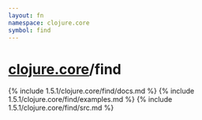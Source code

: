```yaml
---
layout: fn
namespace: clojure.core
symbol: find
---
```


# [clojure.core](../)/find

{% include 1.5.1/clojure.core/find/docs.md %}
{% include 1.5.1/clojure.core/find/examples.md %}
{% include 1.5.1/clojure.core/find/src.md %}


